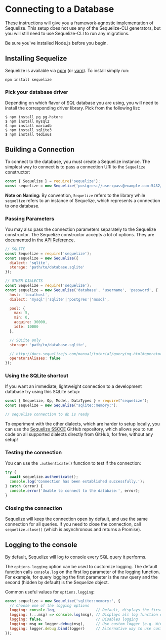 # Connecting to a Database

These instructions will give you a framework-agnostic implementation of Sequelize. This setup does not use any of the Sequelize-CLI generators, but you will still need to use Sequelize-CLI to run any migrations.

Be sure you've installed Node.js before you begin.

## Installing Sequelize

Sequelize is available via [npm](https://www.npmjs.com/package/sequelize) (or [yarn](https://yarnpkg.com/package/sequelize)). To install simply run:

```
npm install sequelize
```

### Pick your database driver

Depending on which flavor of SQL database you are using, you will need to install the corresponding driver library. Pick from the following list:

```
$ npm install pg pg-hstore
$ npm install mysql2
$ npm install mariadb
$ npm install sqlite3
$ npm install tedious
```

## Building a Connection

To connect to the database, you must create a Sequelize instance. The simplest way to connect is to pass a connection URI to the `Sequelize` constructor:

```js
const { Sequelize } = require('sequelize');
const sequelize = new Sequelize('postgres://user:pass@example.com:5432/dbname')
```

**Note on Naming:** By convention, `Sequelize` refers to the library while `sequelize` refers to an instance of Sequelize, which represents a connection to one database.

### Passing Parameters

You may also pass the connection parameters separately to the Sequelize constructor. The Sequelize constructor accepts a lot of options. They are documented in the [API Reference](../class/lib/sequelize.js~Sequelize.html#instance-constructor-constructor).

```js
// SQLITE
const Sequelize = require('sequelize');
const sequelize = new Sequelize({
  dialect: 'sqlite',
  storage: 'path/to/database.sqlite'
});
```

```js
// OTHER DIALECTS
const Sequelize = require('sequelize');
const sequelize = new Sequelize('database', 'username', 'password', {
  host: 'localhost',
  dialect: 'mysql'|'sqlite'|'postgres'|'mssql',

  pool: {
    max: 5,
    min: 0,
    acquire: 30000,
    idle: 10000
  },

  // SQLite only
  storage: 'path/to/database.sqlite',

  // http://docs.sequelizejs.com/manual/tutorial/querying.html#operators
  operatorsAliases: false
});
```

### Using the SQLite shortcut

If you want an immediate, lightweight connection to a development database try using this SQLite setup:

```js
const { Sequelize, Op, Model, DataTypes } = require("sequelize");
const sequelize = new Sequelize("sqlite::memory:");

// sequelize connection to db is ready
```

To experiment with the other dialects, which are harder to setup locally, you can use the [Sequelize SSCCE](https://github.com/papb/sequelize-sscce) GitHub repository, which allows you to run code on all supported dialects directly from GitHub, for free, without any setup!

### Testing the connection

You can use the `.authenticate()` function to test if the connection:

```js
try {
  await sequelize.authenticate();
  console.log('Connection has been established successfully.');
} catch (error) {
  console.error('Unable to connect to the database:', error);
}
```

### Closing the connection

Sequelize will keep the connection open by default, and use the same connection for all queries. If you need to close the connection, call `sequelize.close()` (which is asynchronous and returns a Promise).

## Logging to the console

By default, Sequelize will log to console every SQL query it performs.

The `options.logging` option can be used to customize logging. The default function calls `console.log` on the first log parameter of the logging function. For example, for query logging the first parameter is the raw query and the second (hidden by default) is the Sequelize object.

Common useful values for `options.logging`:

```js
const sequelize = new Sequelize('sqlite::memory:', {
  // Choose one of the logging options
  logging: console.log,                  // Default, displays the first parameter of the log function call
  logging: (...msg) => console.log(msg), // Displays all log function call parameters
  logging: false,                        // Disables logging
  logging: msg => logger.debug(msg),     // Use custom logger (e.g. Winston or Bunyan), displays the first parameter
  logging: logger.debug.bind(logger)     // Alternative way to use custom logger, displays all messages
});
```
